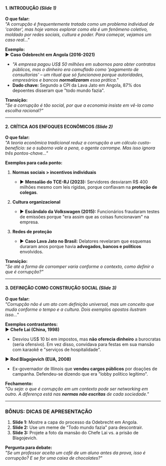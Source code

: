 #### **1. INTRODUÇÃO** *(Slide 1)*  
**O que falar:**  
*"A corrupção é frequentemente tratada como um problema individual de 'caráter', mas hoje vamos explorar como ela é um fenômeno coletivo, moldado por redes sociais, cultura e poder. Para começar, vejamos um caso real..."*  

**Exemplo:**  
▶ **Caso Odebrecht em Angola (2016-2021)**  
- *"A empresa pagou US$ 50 milhões em subornos para obter contratos públicos, mas o dinheiro era camuflado como 'pagamento de consultorias' – um ritual que só funcionava porque autoridades, empresários e bancos **normalizaram** essa prática."*  
- **Dado chave:** Segundo a CPI da Lava Jato em Angola, 87% dos depoentes disseram que "todo mundo fazia".  

**Transição:**  
*"Se a corrupção é tão social, por que a economia insiste em vê-la como escolha racional?"*  

---

#### **2. CRÍTICA AOS ENFOQUES ECONÔMICOS** *(Slide 2)*  
**O que falar:**  
*"A teoria econômica tradicional reduz a corrupção a um cálculo custo-benefício: se o suborno vale a pena, o agente corrompe. Mas isso ignora três pontos-chave..."*  

**Exemplos para cada ponto:**  
1. **Normas sociais > incentivos individuais**  
   - ▶ **Mensalão do TCE-RJ (2023):** Servidores desviaram R$ 400 milhões mesmo com leis rígidas, porque confiavam na **proteção de colegas**.  

2. **Cultura organizacional**  
   - ▶ **Escândalo da Volkswagen (2015):** Funcionários fraudaram testes de emissões porque "era assim que as coisas funcionavam" na empresa.  

3. **Redes de proteção**  
   - ▶ **Caso Lava Jato no Brasil:** Delatores revelaram que esquemas duraram anos porque havia **advogados, bancos e políticos** envolvidos.  

**Transição:**  
*"Se até a forma de corromper varia conforme o contexto, como definir o que é corrupção?"*  

---

#### **3. DEFINIÇÃO COMO CONSTRUÇÃO SOCIAL** *(Slide 3)*  
**O que falar:**  
*"Corrupção não é um ato com definição universal, mas um conceito que muda conforme o tempo e a cultura. Dois exemplos opostos ilustram isso..."*  

**Exemplos contrastantes:**  
▶ **Chefe Lai (China, 1998)**  
- Desviou US$ 10 bi em impostos, mas **não oferecia dinheiro** a burocratas (seria ofensivo). Em vez disso, convidava para festas em sua mansão com karaokê e "serviços de hospitalidade".  

▶ **Rod Blagojevich (EUA, 2008)**  
- Ex-governador de Illinois que **vendeu cargos públicos** por doações de campanha. Defendeu-se dizendo que era "lobby político legítimo".  

**Fechamento:**  
*"Ou seja: o que é corrupção em um contexto pode ser networking em outro. A diferença está nas **normas não escritas** de cada sociedade."*  

---

### **BÔNUS: DICAS DE APRESENTAÇÃO**  
1. **Slide 1:** Mostre a capa do processo da Odebrecht em Angola.  
2. **Slide 2:** Use um meme de "Todo mundo fazia" para descontrair.  
3. **Slide 3:** Projete a foto da mansão do Chefe Lai vs. a prisão de Blagojevich.  

**Pergunta para debate:**  
*"Se um professor aceita um café de um aluno antes da prova, isso é corrupção? E se for uma caixa de chocolates?"*  
